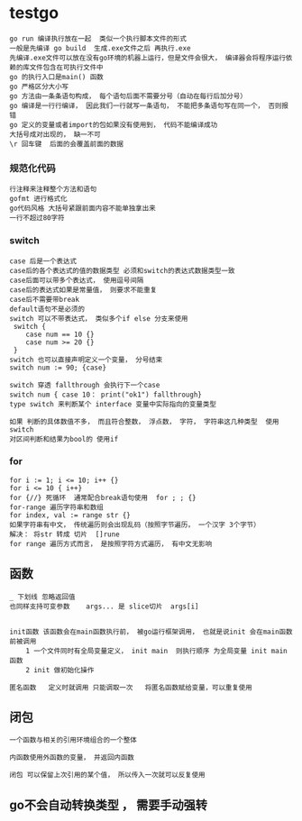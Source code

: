 # testgo

	go run 编译执行放在一起  类似一个执行脚本文件的形式
	一般是先编译 go build  生成.exe文件之后 再执行.exe
	先编译.exe文件可以放在没有go环境的机器上运行，但是文件会很大， 编译器会将程序运行依赖的库文件包含在可执行文件中
    go 的执行入口是main() 函数
    go 严格区分大小写
    go 方法由一条条语句构成， 每个语句后面不需要分号（自动在每行后加分号）
    go 编译是一行行编译， 因此我们一行就写一条语句， 不能把多条语句写在同一个， 否则报错
    go 定义的变量或者import的包如果没有使用到， 代码不能编译成功
    大括号成对出现的， 缺一不可
    \r 回车键  后面的会覆盖前面的数据
### 规范化代码
    行注释来注释整个方法和语句
    gofmt 进行格式化
    go代码风格 大括号紧跟前面内容不能单独拿出来
    一行不超过80字符
 
 ### switch
    case 后是一个表达式 
    case后的各个表达式的值的数据类型 必须和switch的表达式数据类型一致
    case后面可以带多个表达式， 使用逗号间隔
    case后的表达式如果是常量值， 则要求不能重复
    case后不需要带break
    default语句不是必须的
    switch 可以不带表达式， 类似多个if else 分支来使用
     switch {
        case num == 10 {}
        case num >= 20 {}
     }
    switch 也可以直接声明定义一个变量， 分号结束
    switch num := 90; {case}
    
    switch 穿透 fallthrough 会执行下一个case 
    switch num { case 10： print("ok1") fallthrough}
    type switch 来判断某个 interface 变量中实际指向的变量类型
    
    如果 判断的具体数值不多， 而且符合整数， 浮点数， 字符， 字符串这几种类型  使用switch
    对区间判断和结果为bool的 使用if
    
### for
    for i := 1; i <= 10; i++ {}
    for i <= 10 { i++}
    for {//} 死循环  通常配合break语句使用  for ; ; {}
    for-range 遍历字符串和数组
    for index, val := range str {}
    如果字符串有中文， 传统遍历则会出现乱码（按照字节遍历， 一个汉字 3个字节）
    解决： 将str 转成 切片  []rune
    for range 遍历方式而言， 是按照字符方式遍历， 有中文无影响
    
    
## 函数    
    _ 下划线 忽略返回值
    也同样支持可变参数    args... 是 slice切片  args[i]

    
    init函数 该函数会在main函数执行前， 被go运行框架调用， 也就是说init 会在main函数前被调用
        1 一个文件同时有全局变量定义， init main  则执行顺序 为全局变量 init main函数
        2 init 做初始化操作
     
    匿名函数   定义时就调用 只能调取一次   将匿名函数赋给变量，可以重复使用
    
## 闭包
    一个函数与相关的引用环境组合的一个整体
    
    内函数使用外函数的变量， 并返回内函数
    
    闭包 可以保留上次引用的某个值， 所以传入一次就可以反复使用
    
    
    
## go不会自动转换类型 ， 需要手动强转

    
